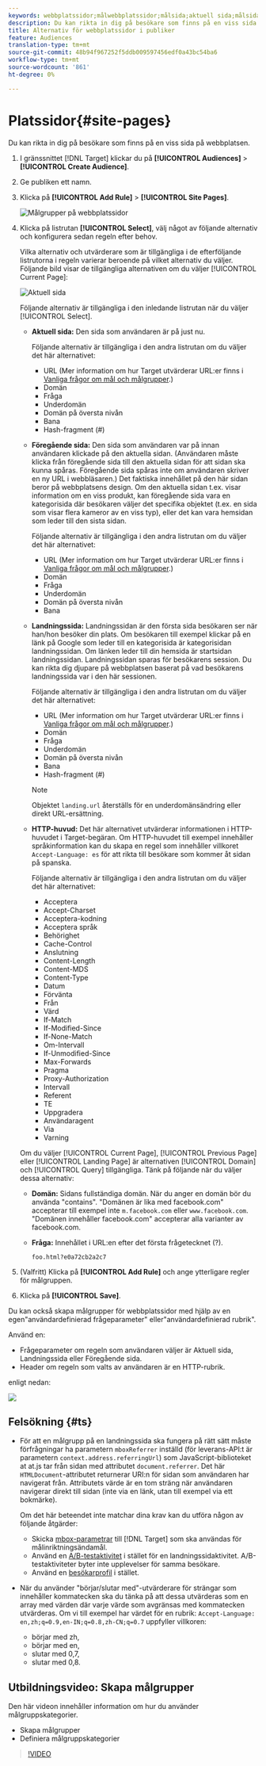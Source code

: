 ```yaml
---
keywords: webbplatssidor;målwebbplatssidor;målsida;aktuell sida;målsida;föregående sida;målsida;startsida;målstartsida;målstartsida;http-rubrik
description: Du kan rikta in dig på besökare som finns på en viss sida på webbplatsen.
title: Alternativ för webbplatssidor i publiker
feature: Audiences
translation-type: tm+mt
source-git-commit: 48b94f967252f5ddb009597456edf0a43bc54ba6
workflow-type: tm+mt
source-wordcount: '861'
ht-degree: 0%

---
```



# Platssidor{#site-pages}

Du kan rikta in dig på besökare som finns på en viss sida på webbplatsen.

1. I gränssnittet [!DNL Target] klickar du på **[!UICONTROL Audiences]** > **[!UICONTROL Create Audience]**.
1. Ge publiken ett namn.
1. Klicka på **[!UICONTROL Add Rule]** > **[!UICONTROL Site Pages]**.

   ![Målgrupper på webbplatssidor](assets/target_site_pages.png)

1. Klicka på listrutan **[!UICONTROL Select]**, välj något av följande alternativ och konfigurera sedan regeln efter behov.

   Vilka alternativ och utvärderare som är tillgängliga i de efterföljande listrutorna i regeln varierar beroende på vilket alternativ du väljer. Följande bild visar de tillgängliga alternativen om du väljer [!UICONTROL Current Page]:

   ![Aktuell sida](/help/c-target/c-audiences/c-target-rules/assets/current-page.png)

   Följande alternativ är tillgängliga i den inledande listrutan när du väljer [!UICONTROL Select].

   * **Aktuell sida:** Den sida som användaren är på just nu.

      Följande alternativ är tillgängliga i den andra listrutan om du väljer det här alternativet:

      * URL (Mer information om hur Target utvärderar URL:er finns i [Vanliga frågor om mål och målgrupper](/help/c-target/c-troubleshooting-targets-and-audiences/troubleshooting-targets-and-audiences.md).)
      * Domän
      * Fråga
      * Underdomän
      * Domän på översta nivån
      * Bana
      * Hash-fragment (#)
   * **Föregående sida:** Den sida som användaren var på innan användaren klickade på den aktuella sidan. (Användaren måste klicka från föregående sida till den aktuella sidan för att sidan ska kunna spåras. Föregående sida spåras inte om användaren skriver en ny URL i webbläsaren.) Det faktiska innehållet på den här sidan beror på webbplatsens design. Om den aktuella sidan t.ex. visar information om en viss produkt, kan föregående sida vara en kategorisida där besökaren väljer det specifika objektet (t.ex. en sida som visar flera kameror av en viss typ), eller det kan vara hemsidan som leder till den sista sidan.

      Följande alternativ är tillgängliga i den andra listrutan om du väljer det här alternativet:

      * URL (Mer information om hur Target utvärderar URL:er finns i [Vanliga frågor om mål och målgrupper](/help/c-target/c-troubleshooting-targets-and-audiences/troubleshooting-targets-and-audiences.md).)
      * Domän
      * Fråga
      * Underdomän
      * Domän på översta nivån
      * Bana
   * **Landningssida:** Landningssidan är den första sida besökaren ser när han/hon besöker din plats. Om besökaren till exempel klickar på en länk på Google som leder till en kategorisida är kategorisidan landningssidan. Om länken leder till din hemsida är startsidan landningssidan. Landningssidan sparas för besökarens session. Du kan rikta dig djupare på webbplatsen baserat på vad besökarens landningssida var i den här sessionen.

      Följande alternativ är tillgängliga i den andra listrutan om du väljer det här alternativet:

      * URL (Mer information om hur Target utvärderar URL:er finns i [Vanliga frågor om mål och målgrupper](/help/c-target/c-troubleshooting-targets-and-audiences/troubleshooting-targets-and-audiences.md).)
      * Domän
      * Fråga
      * Underdomän
      * Domän på översta nivån
      * Bana
      * Hash-fragment (#)

      >[!NOTE]
      >
      >Objektet `landing.url` återställs för en underdomänsändring eller direkt URL-ersättning.

   * **HTTP-huvud:** Det här alternativet utvärderar informationen i HTTP-huvudet i Target-begäran. Om HTTP-huvudet till exempel innehåller språkinformation kan du skapa en regel som innehåller villkoret `Accept-Language: es` för att rikta till besökare som kommer åt sidan på spanska.

      Följande alternativ är tillgängliga i den andra listrutan om du väljer det här alternativet:

      * Acceptera
      * Accept-Charset
      * Acceptera-kodning
      * Acceptera språk
      * Behörighet
      * Cache-Control
      * Anslutning
      * Content-Length
      * Content-MDS
      * Content-Type
      * Datum
      * Förvänta
      * Från
      * Värd
      * If-Match
      * If-Modified-Since
      * If-None-Match
      * Om-Intervall
      * If-Unmodified-Since
      * Max-Forwards
      * Pragma
      * Proxy-Authorization
      * Intervall
      * Referent
      * TE
      * Uppgradera
      * Användaragent
      * Via
      * Varning

   Om du väljer [!UICONTROL Current Page], [!UICONTROL Previous Page] eller [!UICONTROL Landing Page] är alternativen [!UICONTROL Domain] och [!UICONTROL Query] tillgängliga. Tänk på följande när du väljer dessa alternativ:

   * **Domän:** Sidans fullständiga domän. När du anger en domän bör du använda &quot;contains&quot;. &quot;Domänen är lika med facebook.com&quot; accepterar till exempel inte `m.facebook.com` eller `www.facebook.com`. &quot;Domänen innehåller facebook.com&quot; accepterar alla varianter av facebook.com.
   * **Fråga:** Innehållet i URL:en efter det första frågetecknet (?).

      `foo.html?e0a72cb2a2c7`





1. (Valfritt) Klicka på **[!UICONTROL Add Rule]** och ange ytterligare regler för målgruppen.
1. Klicka på **[!UICONTROL Save]**.

Du kan också skapa målgrupper för webbplatssidor med hjälp av en egen&quot;användardefinierad frågeparameter&quot; eller&quot;användardefinierad rubrik&quot;.

Använd en:

* Frågeparameter om regeln som användaren väljer är Aktuell sida, Landningssida eller Föregående sida.
* Header om regeln som valts av användaren är en HTTP-rubrik.

enligt nedan:

![](assets/site_pages.png)

## Felsökning {#ts}

* För att en målgrupp på en landningssida ska fungera på rätt sätt måste förfrågningar ha parametern `mboxReferrer` inställd (för leverans-API:t är parametern `context.address.referringUrl`) som JavaScript-biblioteket at at.js tar från sidan med attributet `document.referrer`. Det här `HTMLDocument`-attributet returnerar URI:n för sidan som användaren har navigerat från. Attributets värde är en tom sträng när användaren navigerar direkt till sidan (inte via en länk, utan till exempel via ett bokmärke).

   Om det här beteendet inte matchar dina krav kan du utföra någon av följande åtgärder:

   * Skicka [mbox-parametrar](/help/c-implementing-target/c-implementing-target-for-client-side-web/t-mbox-download/c-understanding-global-mbox/pass-parameters-to-global-mbox.md) till [!DNL Target] som ska användas för målinriktningsändamål.
   * Använd en [A/B-testaktivitet](/help/c-activities/t-test-ab/test-ab.md) i stället för en landningssidaktivitet. A/B-testaktiviteter byter inte upplevelser för samma besökare.
   * Använd en [besökarprofil](/help/c-target/c-audiences/c-target-rules/visitor-profile.md) i stället.

* När du använder &quot;börjar/slutar med&quot;-utvärderare för strängar som innehåller kommatecken ska du tänka på att dessa
utvärderas som en array med värden där varje värde som avgränsas med kommatecken utvärderas. Om vi till exempel har värdet för en rubrik: `Accept-Language: en,zh;q=0.9,en-IN;q=0.8,zh-CN;q=0.7` uppfyller villkoren:
   * börjar med zh,
   * börjar med en,
   * slutar med 0,7,
   * slutar med 0,8.

## Utbildningsvideo: Skapa målgrupper

Den här videon innehåller information om hur du använder målgruppskategorier.

* Skapa målgrupper
* Definiera målgruppskategorier

>[!VIDEO](https://video.tv.adobe.com/v/17392)
